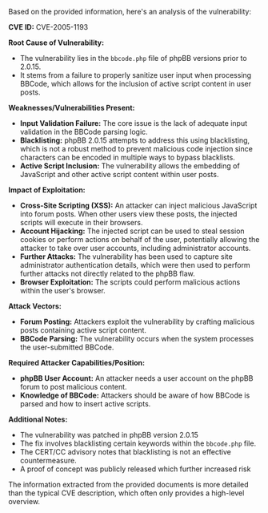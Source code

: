 Based on the provided information, here's an analysis of the vulnerability:

**CVE ID:** CVE-2005-1193

**Root Cause of Vulnerability:**
- The vulnerability lies in the `bbcode.php` file of phpBB versions prior to 2.0.15.
- It stems from a failure to properly sanitize user input when processing BBCode, which allows for the inclusion of active script content in user posts.

**Weaknesses/Vulnerabilities Present:**
- **Input Validation Failure:** The core issue is the lack of adequate input validation in the BBCode parsing logic.
- **Blacklisting:** phpBB 2.0.15 attempts to address this using blacklisting, which is not a robust method to prevent malicious code injection since characters can be encoded in multiple ways to bypass blacklists.
- **Active Script Inclusion:** The vulnerability allows the embedding of JavaScript and other active script content within user posts.

**Impact of Exploitation:**
- **Cross-Site Scripting (XSS):** An attacker can inject malicious JavaScript into forum posts. When other users view these posts, the injected scripts will execute in their browsers.
- **Account Hijacking:** The injected script can be used to steal session cookies or perform actions on behalf of the user, potentially allowing the attacker to take over user accounts, including administrator accounts.
- **Further Attacks:**  The vulnerability has been used to capture site administrator authentication details, which were then used to perform further attacks not directly related to the phpBB flaw.
- **Browser Exploitation:** The scripts could perform malicious actions within the user's browser.

**Attack Vectors:**
- **Forum Posting:** Attackers exploit the vulnerability by crafting malicious posts containing active script content.
- **BBCode Parsing:** The vulnerability occurs when the system processes the user-submitted BBCode.

**Required Attacker Capabilities/Position:**
- **phpBB User Account:** An attacker needs a user account on the phpBB forum to post malicious content.
- **Knowledge of BBCode:** Attackers should be aware of how BBCode is parsed and how to insert active scripts.

**Additional Notes:**
- The vulnerability was patched in phpBB version 2.0.15
- The fix involves blacklisting certain keywords within the `bbcode.php` file.
- The CERT/CC advisory notes that blacklisting is not an effective countermeasure.
- A proof of concept was publicly released which further increased risk

The information extracted from the provided documents is more detailed than the typical CVE description, which often only provides a high-level overview.